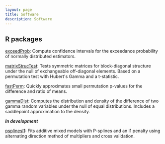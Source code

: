```yaml
---
layout: page
title: Software
description: Software
---
```


## R packages

[exceedProb](https://CRAN.R-project.org/package=exceedProb): Compute confidence intervals for the exceedance probability of normally distributed estimators.

[matrixStrucTest](https://CRAN.R-project.org/package=matrixStrucTest): Tests symmetric matrices for block-diagonal structure under the null of exchangeable off-diagonal elements. Based on a permutation test with Hubert's Gamma and a t-statistic.

[fastPerm](https://github.com/bdsegal/fastPerm): Quickly approximates small permutation p-values for the difference and ratio of means.

[gammaDist](https://github.com/bdsegal/gammaDist): Computes the distribution and density of the difference of two gamma random variables under the null of equal distributions. Includes a saddlepoint approximation to the density.

**_In development_**

[psplinesl1](https://github.com/bdsegal/psplinesl1): Fits additive mixed models with P-splines and an l1 penalty using alternating direction method of multipliers and cross validation.
